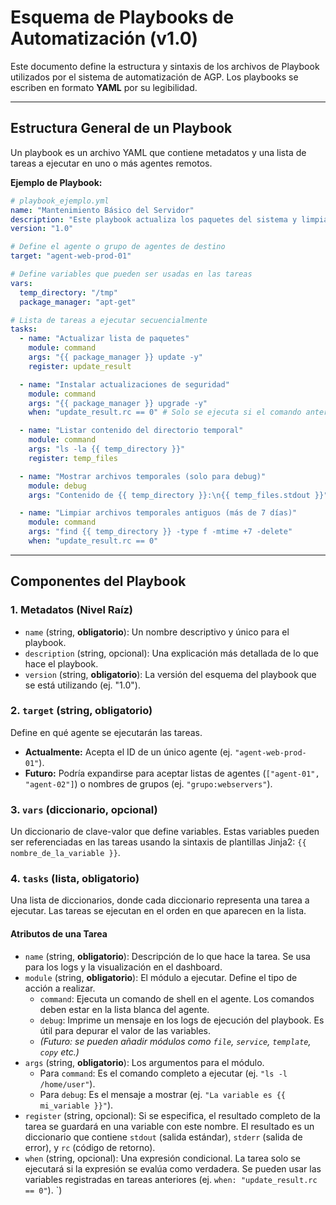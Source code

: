 # Esquema de Playbooks de Automatización (v1.0)

Este documento define la estructura y sintaxis de los archivos de Playbook utilizados por el sistema de automatización de AGP. Los playbooks se escriben en formato **YAML** por su legibilidad.

---

## Estructura General de un Playbook

Un playbook es un archivo YAML que contiene metadatos y una lista de tareas a ejecutar en uno o más agentes remotos.

**Ejemplo de Playbook:**
```yaml
# playbook_ejemplo.yml
name: "Mantenimiento Básico del Servidor"
description: "Este playbook actualiza los paquetes del sistema y limpia archivos temporales."
version: "1.0"

# Define el agente o grupo de agentes de destino
target: "agent-web-prod-01"

# Define variables que pueden ser usadas en las tareas
vars:
  temp_directory: "/tmp"
  package_manager: "apt-get"

# Lista de tareas a ejecutar secuencialmente
tasks:
  - name: "Actualizar lista de paquetes"
    module: command
    args: "{{ package_manager }} update -y"
    register: update_result

  - name: "Instalar actualizaciones de seguridad"
    module: command
    args: "{{ package_manager }} upgrade -y"
    when: "update_result.rc == 0" # Solo se ejecuta si el comando anterior fue exitoso

  - name: "Listar contenido del directorio temporal"
    module: command
    args: "ls -la {{ temp_directory }}"
    register: temp_files

  - name: "Mostrar archivos temporales (solo para debug)"
    module: debug
    args: "Contenido de {{ temp_directory }}:\n{{ temp_files.stdout }}"

  - name: "Limpiar archivos temporales antiguos (más de 7 días)"
    module: command
    args: "find {{ temp_directory }} -type f -mtime +7 -delete"
    when: "update_result.rc == 0"
```

---

## Componentes del Playbook

### 1. Metadatos (Nivel Raíz)

- `name` (string, **obligatorio**): Un nombre descriptivo y único para el playbook.
- `description` (string, opcional): Una explicación más detallada de lo que hace el playbook.
- `version` (string, **obligatorio**): La versión del esquema del playbook que se está utilizando (ej. "1.0").

### 2. `target` (string, **obligatorio**)

Define en qué agente se ejecutarán las tareas.
- **Actualmente:** Acepta el ID de un único agente (ej. `"agent-web-prod-01"`).
- **Futuro:** Podría expandirse para aceptar listas de agentes (`["agent-01", "agent-02"]`) o nombres de grupos (ej. `"grupo:webservers"`).

### 3. `vars` (diccionario, opcional)

Un diccionario de clave-valor que define variables. Estas variables pueden ser referenciadas en las tareas usando la sintaxis de plantillas Jinja2: `{{ nombre_de_la_variable }}`.

### 4. `tasks` (lista, **obligatorio**)

Una lista de diccionarios, donde cada diccionario representa una tarea a ejecutar. Las tareas se ejecutan en el orden en que aparecen en la lista.

#### Atributos de una Tarea

- `name` (string, **obligatorio**): Descripción de lo que hace la tarea. Se usa para los logs y la visualización en el dashboard.
- `module` (string, **obligatorio**): El módulo a ejecutar. Define el tipo de acción a realizar.
    - `command`: Ejecuta un comando de shell en el agente. Los comandos deben estar en la lista blanca del agente.
    - `debug`: Imprime un mensaje en los logs de ejecución del playbook. Es útil para depurar el valor de las variables.
    - *(Futuro: se pueden añadir módulos como `file`, `service`, `template`, `copy` etc.)*
- `args` (string, **obligatorio**): Los argumentos para el módulo.
    - Para `command`: Es el comando completo a ejecutar (ej. `"ls -l /home/user"`).
    - Para `debug`: Es el mensaje a mostrar (ej. `"La variable es {{ mi_variable }}"`).
- `register` (string, opcional): Si se especifica, el resultado completo de la tarea se guardará en una variable con este nombre. El resultado es un diccionario que contiene `stdout` (salida estándar), `stderr` (salida de error), y `rc` (código de retorno).
- `when` (string, opcional): Una expresión condicional. La tarea solo se ejecutará si la expresión se evalúa como verdadera. Se pueden usar las variables registradas en tareas anteriores (ej. `when: "update_result.rc == 0"`).
`)